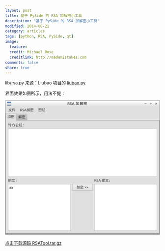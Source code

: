 ```yaml
---
layout: post
title: 基于 PySide 的 RSA 加解密小工具
description: "基于 PySide 的 RSA 加解密小工具"
modified: 2014-08-21
category: articles
tags: [python, RSA, PySide, qt]
image:
  feature:
  credit: Michael Rose
  creditlink: http://mademistakes.com
comments: false
share: true
---
```


lib/rsa.py 来源：Liubao 项目的 <a target="_blank" href="http://liubao.googlecode.com/svn/branches/1.0/liubao.py">liubao.py</a>

界面效果如图所示，用法不提：

![RSATool](/images/posts/rsatool.png)

[点击下载源码 RSATool.tar.gz](/download/RSATool.tar.gz)
